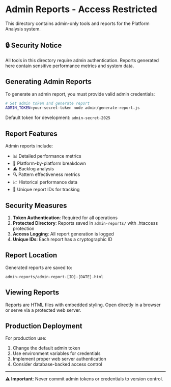 # Admin Reports - Access Restricted

This directory contains admin-only tools and reports for the Platform Analysis system.

## 🔒 Security Notice

All tools in this directory require admin authentication. Reports generated here contain sensitive performance metrics and system data.

## Generating Admin Reports

To generate an admin report, you must provide valid admin credentials:

```bash
# Set admin token and generate report
ADMIN_TOKEN=your-secret-token node admin/generate-report.js
```

Default token for development: `admin-secret-2025`

## Report Features

Admin reports include:
- 📊 Detailed performance metrics
- 🎯 Platform-by-platform breakdown
- ⚠️ Backlog analysis
- 🔍 Pattern effectiveness metrics
- 📈 Historical performance data
- 🔐 Unique report IDs for tracking

## Security Measures

1. **Token Authentication**: Required for all operations
2. **Protected Directory**: Reports saved in `admin-reports/` with .htaccess protection
3. **Access Logging**: All report generation is logged
4. **Unique IDs**: Each report has a cryptographic ID

## Report Location

Generated reports are saved to:
```
admin-reports/admin-report-[ID]-[DATE].html
```

## Viewing Reports

Reports are HTML files with embedded styling. Open directly in a browser or serve via a protected web server.

## Production Deployment

For production use:
1. Change the default admin token
2. Use environment variables for credentials
3. Implement proper web server authentication
4. Consider database-backed access control

---

⚠️ **Important**: Never commit admin tokens or credentials to version control.